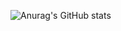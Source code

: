 
![Anurag's GitHub stats](https://github-readme-stats.vercel.app/api?username=elseuser&show_icons=true&theme=graywhite)
